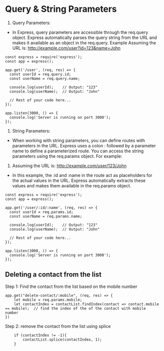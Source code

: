# Query & String Parameters

1. Query Parameters:
* In Express, query parameters are accessible through the req.query object. Express automatically parses the query string from the URL and makes it available as an object in the req.query. Example Assuming the URL is: http://example.com/user?id=123&name=John

```
const express = require('express');
const app = express();

app.get('/user', (req, res) => {
  const userId = req.query.id;
  const userName = req.query.name;
  
  console.log(userId);    // Output: "123"
  console.log(userName);  // Output: "John"
  
  // Rest of your code here...
});

app.listen(3000, () => {
  console.log('Server is running on port 3000');
});
```

1. String Parameters:
* When working with string parameters, you can define routes with parameters in the URL. Express uses a colon : followed by a parameter name to define a parameterized route. You can access the string parameters using the req.params object. For example:

1. Assuming the URL is: http://example.com/user/123/John

*  In this example, the :id and :name in the route act as placeholders for the actual values in the URL. Express automatically extracts these values and makes them available in the req.params object.

```
const express = require('express');
const app = express();

app.get('/user/:id/:name', (req, res) => {
  const userId = req.params.id;
  const userName = req.params.name;
  
  console.log(userId);    // Output: "123"
  console.log(userName);  // Output: "John"
  
  // Rest of your code here...
});

app.listen(3000, () => {
  console.log('Server is running on port 3000');
});
```


## Deleting a contact from the list
Step 1: Find the contact from the list based on the mobile number
```
app.get("delete-contact/:mobile", (req, res) => {
    let mobile = req.params.mobile;
    let contactIndex = contactList.findIndex(contact => contact.mobile == mobile);  // find the index of the of the contact with mobile number
})
```

Step 2: remove the contact from the list using splice

```
    if (contactIndex != -1){ 
        contactList.splice(contactIndex, 1);
    }
```
